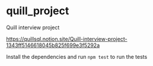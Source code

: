 # quill_project
Quill interview project

https://quillsql.notion.site/Quill-interview-project-1343ff5146618045b825f699e3f5292a

Install the dependencies and run `npm test` to run the tests